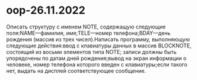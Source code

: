 # oop-26.11.2022

Описать структуру с именем NOTE, содержащую следующие поля:NAME—фамилия, имя;TELE—номер телефона;BDAY—день рождения (массив из трех чисел).Написать программу, выполняющую следующие действия:ввод с клавиатуры данных в массив BLOCKNOTE, состоящий из восьми элементов типа NOTE; записи должны быть упорядочены по датам дней рождения;вывод  на  экран  информации  о  человеке,  номер  телефона  которого  введен  с клавиатуры;если такого нет, выдать на дисплей соответствующее сообщение.
